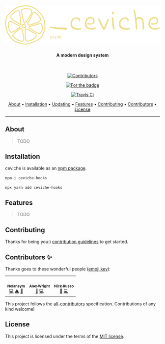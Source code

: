 <h1 align="center">
  <br>
  <a href="https://github.com/Jordan-Gilliam/ceviche"><img width="700" src="https://github.com/Jordan-Gilliam/readme-assets/blob/master/brandmark-design.png" alt=""></a>
</h1>

<h4 align="center">A modern design system</h4>
  <br>

  <p align="center">
      <a href="#contributors">
    <img src="https://img.shields.io/badge/all_contributors-3-orange.svg?style=for-the-badge" alt="Contributors">
  </p>
  <p align="center">
    <a href="https://forthebadge.com">
    <img src="https://img.shields.io/badge/DX%20--%3E-UX-blue?style=for-the-badge" alt="For the badge">
  </p>
   <p align="center">
    <a href="https://travis-ci.com/Jordan-Gilliam/ceviche">
    <img src="https://travis-ci.com/Jordan-Gilliam/ceviche.svg?style=for-the-badge?branch=master" alt="Travis Ci">
  </p>

<p align="center">
  <a href="#about">About</a> •
  <a href="#installation">Installation</a> •
  <a href="#updating">Updating</a> •
  <a href="#features">Features</a> •
  <a href="#contributing">Contributing</a> •
  <a href="#contributors">Contributors</a> •
  <a href="#license">License</a>
</p>

---

## About

> TODO

## Installation

ceviche is available as an [npm package](https://www.npmjs.com/package/ceviche-hooks).

`npm i ceviche-hooks`

`npx yarn add ceviche-hooks`

## Features

> TODO

## Contributing

Thanks for being you:)
[contribution guidelines](./CONTRIBUTING.md) to get started.

## Contributors ✨

Thanks goes to these wonderful people ([emoji key](https://allcontributors.org/docs/en/emoji-key)):

<!-- ALL-CONTRIBUTORS-LIST:START - Do not remove or modify this section -->
<!-- prettier-ignore-start -->
<!-- markdownlint-disable -->
<table>
  <tr>
    <td align="center"><a href="https://github.com/Jordan-Gilliam"><img src="https://avatars0.githubusercontent.com/u/25993686?v=4" width="100px;" alt=""/><br /><sub><b>Nolansym</b></sub></a><br /><a href="https://github.com/Jordan-Gilliam/ceviche/commits?author=Jordan-Gilliam" title="Code">💻</a> <a href="https://github.com/Jordan-Gilliam/ceviche/commits?author=Jordan-Gilliam" title="Tests">⚠️</a> <a href="https://github.com/Jordan-Gilliam/ceviche/commits?author=Jordan-Gilliam" title="Documentation">📖</a></td>
    <td align="center"><a href="https://github.com/SketchLagoon"><img src="https://avatars1.githubusercontent.com/u/25992647?v=4" width="100px;" alt=""/><br /><sub><b>Alex Wright</b></sub></a><br /><a href="#design-SketchLagoon" title="Design">🎨</a> <a href="https://github.com/Jordan-Gilliam/ceviche/commits?author=SketchLagoon" title="Code">💻</a></td>
    <td align="center"><a href="https://github.com/nrusso21"><img src="https://avatars3.githubusercontent.com/u/20672154?v=4" width="100px;" alt=""/><br /><sub><b>Nick Russo</b></sub></a><br /><a href="https://github.com/Jordan-Gilliam/ceviche/commits?author=nrusso21" title="Documentation">📖</a> <a href="https://github.com/Jordan-Gilliam/ceviche/commits?author=nrusso21" title="Code">💻</a></td>
  </tr>
</table>

<!-- markdownlint-enable -->
<!-- prettier-ignore-end -->

<!-- ALL-CONTRIBUTORS-LIST:END -->

This project follows the [all-contributors](https://github.com/all-contributors/all-contributors) specification. Contributions of any kind welcome!

## License

This project is licensed under the terms of the [MIT license](./LICENSE).
